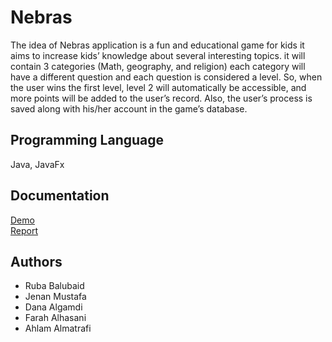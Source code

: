 # Nebras

The idea of Nebras application is a fun and educational game for kids it aims
to increase kids’ knowledge about several interesting topics. it will contain
3 categories (Math, geography, and religion) each category will have a
different question and each question is considered a level. So, when the
user wins the first level, level 2 will automatically be accessible, and more
points will be added to the user’s record. Also, the user’s process is saved
along with his/her account in the game’s database.
<br>

## Programming Language
Java, JavaFx
<br>

## Documentation
[Demo](https://github.com/RubaBalubaid/nebras/blob/main/nebrasTeamProject.mp4)<br>
[Report](https://github.com/RubaBalubaid/nebras/blob/main/Nebras%20Report.pdf)
<br>

## Authors
- Ruba Balubaid
- Jenan Mustafa
- Dana Algamdi
- Farah Alhasani
- Ahlam Almatrafi
